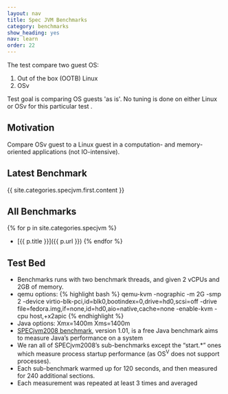 ```yaml
---
layout: nav
title: Spec JVM Benchmarks
category: benchmarks
show_heading: yes
nav: learn
order: 22
---
```


The test compare two guest OS:

1. Out of the box (OOTB) Linux
2. OSv

Test goal is comparing  OS guests 'as is'.
No tuning is done on either Linux or OSv for this particular test .

## Motivation
Compare OSv guest to a Linux guest in a computation- and memory-oriented applications (not IO-intensive).


## Latest Benchmark
{{ site.categories.specjvm.first.content }}

## All Benchmarks
{% for p in site.categories.specjvm %}
* [{{ p.title }}]({{ p.url }})
{% endfor %}

## Test Bed

* Benchmarks runs with two benchmark threads, and given 2 vCPUs and 2GB of memory. 
* qemu options: 
{% highlight bash %}
    qemu-kvm -nographic -m 2G -smp 2 -device virtio-blk-pci,id=blk0,bootindex=0,drive=hd0,scsi=off -drive file=fedora.img,if=none,id=hd0,aio=native,cache=none -enable-kvm -cpu host,+x2apic
{% endhighlight %}
* Java options: Xmx=1400m Xms=1400m
* [SPECjvm2008 benchmark](http://www.spec.org/jvm2008/), version 1.01, is a free Java benchmark aims to measure Java’s performance on a system
* We ran all of SPECjvm2008’s sub-benchmarks except the “start.*” ones which measure process startup performance (as OS<sup>V</sup> does not support processes). 
* Each sub-benchmark warmed up for 120 seconds, and then measured for 240 additional sections. 
* Each measurement was repeated at least 3 times and averaged
